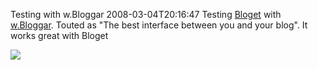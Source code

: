Testing with w.Bloggar
2008-03-04T20:16:47
Testing [Bloget](http://mike-ward.net/bloget) with [w.Bloggar](http://wbloggar). Touted as "The best interface between you and your blog". It works great with Bloget

[![](http://wbloggar.com/images/wbloggar-button1.gif)](http://wbloggar.com)
